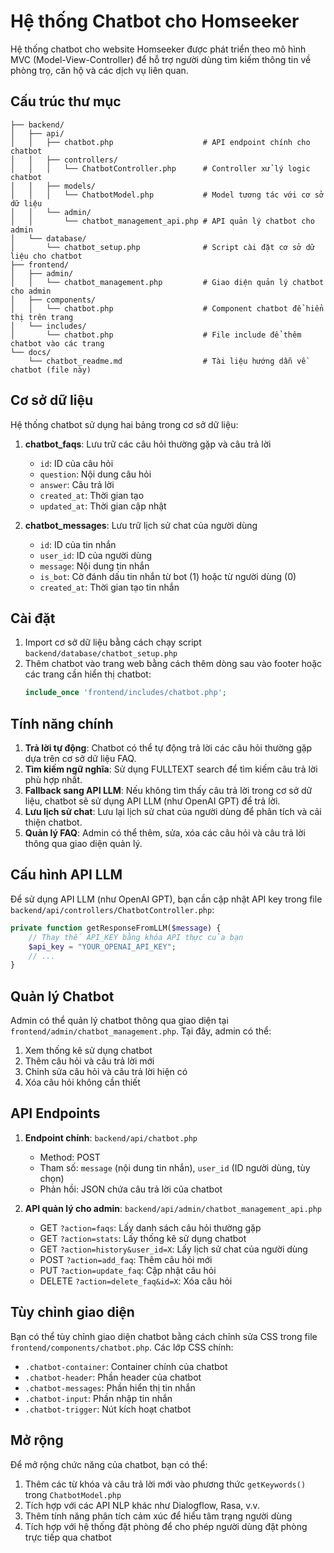 # Hệ thống Chatbot cho Homseeker

Hệ thống chatbot cho website Homseeker được phát triển theo mô hình MVC (Model-View-Controller) để hỗ trợ người dùng tìm kiếm thông tin về phòng trọ, căn hộ và các dịch vụ liên quan.

## Cấu trúc thư mục

```
├── backend/
│   ├── api/
│   │   ├── chatbot.php                    # API endpoint chính cho chatbot
│   │   ├── controllers/
│   │   │   └── ChatbotController.php      # Controller xử lý logic chatbot
│   │   ├── models/
│   │   │   └── ChatbotModel.php           # Model tương tác với cơ sở dữ liệu
│   │   └── admin/
│   │       └── chatbot_management_api.php # API quản lý chatbot cho admin
│   └── database/
│       └── chatbot_setup.php              # Script cài đặt cơ sở dữ liệu cho chatbot
├── frontend/
│   ├── admin/
│   │   └── chatbot_management.php         # Giao diện quản lý chatbot cho admin
│   ├── components/
│   │   └── chatbot.php                    # Component chatbot để hiển thị trên trang
│   └── includes/
│       └── chatbot.php                    # File include để thêm chatbot vào các trang
└── docs/
    └── chatbot_readme.md                  # Tài liệu hướng dẫn về chatbot (file này)
```

## Cơ sở dữ liệu

Hệ thống chatbot sử dụng hai bảng trong cơ sở dữ liệu:

1. **chatbot_faqs**: Lưu trữ các câu hỏi thường gặp và câu trả lời
   - `id`: ID của câu hỏi
   - `question`: Nội dung câu hỏi
   - `answer`: Câu trả lời
   - `created_at`: Thời gian tạo
   - `updated_at`: Thời gian cập nhật

2. **chatbot_messages**: Lưu trữ lịch sử chat của người dùng
   - `id`: ID của tin nhắn
   - `user_id`: ID của người dùng
   - `message`: Nội dung tin nhắn
   - `is_bot`: Cờ đánh dấu tin nhắn từ bot (1) hoặc từ người dùng (0)
   - `created_at`: Thời gian tạo tin nhắn

## Cài đặt

1. Import cơ sở dữ liệu bằng cách chạy script `backend/database/chatbot_setup.php`
2. Thêm chatbot vào trang web bằng cách thêm dòng sau vào footer hoặc các trang cần hiển thị chatbot:
   ```php
   include_once 'frontend/includes/chatbot.php';
   ```

## Tính năng chính

1. **Trả lời tự động**: Chatbot có thể tự động trả lời các câu hỏi thường gặp dựa trên cơ sở dữ liệu FAQ.
2. **Tìm kiếm ngữ nghĩa**: Sử dụng FULLTEXT search để tìm kiếm câu trả lời phù hợp nhất.
3. **Fallback sang API LLM**: Nếu không tìm thấy câu trả lời trong cơ sở dữ liệu, chatbot sẽ sử dụng API LLM (như OpenAI GPT) để trả lời.
4. **Lưu lịch sử chat**: Lưu lại lịch sử chat của người dùng để phân tích và cải thiện chatbot.
5. **Quản lý FAQ**: Admin có thể thêm, sửa, xóa các câu hỏi và câu trả lời thông qua giao diện quản lý.

## Cấu hình API LLM

Để sử dụng API LLM (như OpenAI GPT), bạn cần cập nhật API key trong file `backend/api/controllers/ChatbotController.php`:

```php
private function getResponseFromLLM($message) {
    // Thay thế API_KEY bằng khóa API thực của bạn
    $api_key = "YOUR_OPENAI_API_KEY";
    // ...
}
```

## Quản lý Chatbot

Admin có thể quản lý chatbot thông qua giao diện tại `frontend/admin/chatbot_management.php`. Tại đây, admin có thể:

1. Xem thống kê sử dụng chatbot
2. Thêm câu hỏi và câu trả lời mới
3. Chỉnh sửa câu hỏi và câu trả lời hiện có
4. Xóa câu hỏi không cần thiết

## API Endpoints

1. **Endpoint chính**: `backend/api/chatbot.php`
   - Method: POST
   - Tham số: `message` (nội dung tin nhắn), `user_id` (ID người dùng, tùy chọn)
   - Phản hồi: JSON chứa câu trả lời của chatbot

2. **API quản lý cho admin**: `backend/api/admin/chatbot_management_api.php`
   - GET `?action=faqs`: Lấy danh sách câu hỏi thường gặp
   - GET `?action=stats`: Lấy thống kê sử dụng chatbot
   - GET `?action=history&user_id=X`: Lấy lịch sử chat của người dùng
   - POST `?action=add_faq`: Thêm câu hỏi mới
   - PUT `?action=update_faq`: Cập nhật câu hỏi
   - DELETE `?action=delete_faq&id=X`: Xóa câu hỏi

## Tùy chỉnh giao diện

Bạn có thể tùy chỉnh giao diện chatbot bằng cách chỉnh sửa CSS trong file `frontend/components/chatbot.php`. Các lớp CSS chính:

- `.chatbot-container`: Container chính của chatbot
- `.chatbot-header`: Phần header của chatbot
- `.chatbot-messages`: Phần hiển thị tin nhắn
- `.chatbot-input`: Phần nhập tin nhắn
- `.chatbot-trigger`: Nút kích hoạt chatbot

## Mở rộng

Để mở rộng chức năng của chatbot, bạn có thể:

1. Thêm các từ khóa và câu trả lời mới vào phương thức `getKeywords()` trong `ChatbotModel.php`
2. Tích hợp với các API NLP khác như Dialogflow, Rasa, v.v.
3. Thêm tính năng phân tích cảm xúc để hiểu tâm trạng người dùng
4. Tích hợp với hệ thống đặt phòng để cho phép người dùng đặt phòng trực tiếp qua chatbot 